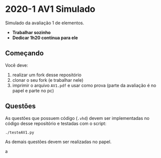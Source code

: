 # 2020-1 AV1 Simulado

Simulado da avaliação 1 de elementos. 

- **Trabalhar sozinho**
- **Dedicar 1h20 contínua para ele**

## Começando

Você deve:

1. realizar um fork desse repositório
1. clonar o seu fork (e trabalhar nele)
1. imprimir o arquivo `AV1.pdf` e usar como prova (parte da avaliação é no papel e parte no pc)

## Questões

As questões que possuem código (`.vhd`) devem ser implementadas no código desse repositório e testadas com o script:

```
./testeAV1.py
```

As demais questões devem ser realizadas no papel.

a
